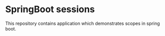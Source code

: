 # SpringBoot sessions
This repository contains application which demonstrates scopes in spring boot.
